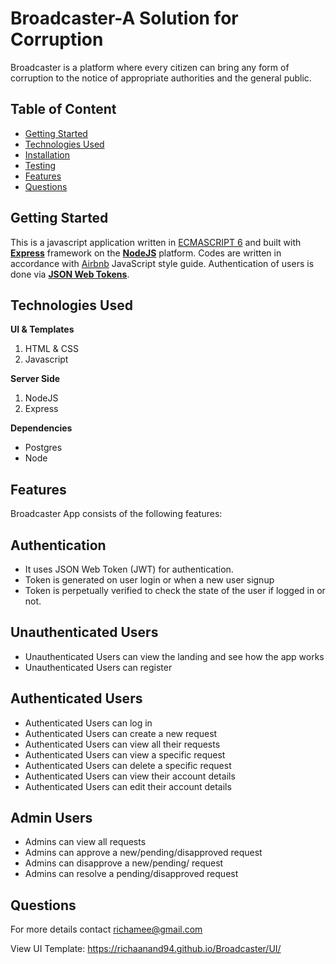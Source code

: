 # Broadcaster-A Solution for Corruption
Broadcaster is a platform where every citizen can bring any form of corruption to the notice of appropriate authorities and the general public.

## Table of Content

 * [Getting Started](#getting-started)
 * [Technologies Used](#technologies-used)
 * [Installation](#installation)
 * [Testing](#testing)
 * [Features](#features)
 * [Questions](#questions)

## Getting Started

This is a javascript application written in [ECMASCRIPT 6](https://en.wikipedia.org/wiki/ECMAScript) and built with [**Express**](https://expressjs.com/) framework on the [**NodeJS**](https://nodejs.org/en/) platform. Codes are written in accordance with [Airbnb](https://github.com/airbnb/javascript) JavaScript style guide. Authentication of users is done via [**JSON Web Tokens**](https://jwt.io/).

## Technologies Used

**UI & Templates**

1. HTML & CSS
2. Javascript

**Server Side**

1. NodeJS
2. Express

**Dependencies**
* Postgres
* Node


## Features
Broadcaster App consists of the following features:

## Authentication

- It uses JSON Web Token (JWT) for authentication.
- Token is generated on user login or when a new user signup
- Token is perpetually verified to check the state of the user if logged in or not.

## Unauthenticated Users

- Unauthenticated Users can view the landing and see how the app works
- Unauthenticated Users can register

## Authenticated Users

- Authenticated Users can log in
- Authenticated Users can create a new request
- Authenticated Users can view all their requests
- Authenticated Users can view a specific request
- Authenticated Users can delete a specific request
- Authenticated Users can view their account details
- Authenticated Users can edit their account details

## Admin Users
- Admins can view all requests
- Admins can approve a new/pending/disapproved request
- Admins can disapprove a new/pending/ request
- Admins can resolve a pending/disapproved request

## Questions
For more details contact richamee@gmail.com





View UI Template: https://richaanand94.github.io/Broadcaster/UI/
